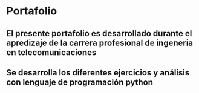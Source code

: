# Portafolio

## El presente portafolio es desarrollado durante el apredizaje de la carrera profesional de ingeneria en telecomunicaciones 
## Se desarrolla los diferentes ejercicios y análisis con lenguaje de programación python
